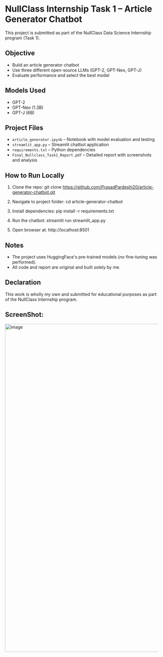# NullClass Internship Task 1 – Article Generator Chatbot

This project is submitted as part of the NullClass Data Science Internship program (Task 1).

## Objective
- Build an article generator chatbot
- Use three different open-source LLMs (GPT-2, GPT-Neo, GPT-J)
- Evaluate performance and select the best model

## Models Used
- GPT-2
- GPT-Neo (1.3B)
- GPT-J (6B)

## Project Files
- `article_generator.ipynb` – Notebook with model evaluation and testing
- `streamlit_app.py` – Streamlit chatbot application
- `requirements.txt` – Python dependencies
- `Final_Nullclass_Task1_Report.pdf` – Detailed report with screenshots and analysis

## How to Run Locally
1. Clone the repo:
git clone https://github.com/PrasadPardeshi20/article-generator-chatbot.git

2. Navigate to project folder:
cd article-generator-chatbot

3. Install dependencies:
pip install -r requirements.txt

4. Run the chatbot:
   streamlit run streamlit_app.py
   
5. Open browser at:
   http://localhost:8501



## Notes
- The project uses HuggingFace's pre-trained models (no fine-tuning was performed).
- All code and report are original and built solely by me.

## Declaration
This work is wholly my own and submitted for educational purposes as part of the NullClass Internship program.

## ScreenShot:
<img width="1920" height="1080" alt="image" src="https://github.com/user-attachments/assets/258ee7aa-7521-456b-add1-f07880144a62" />

